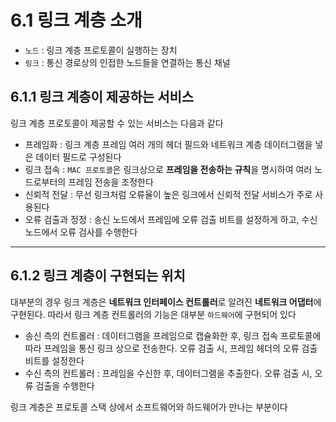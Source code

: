 # 6.1 링크 계층 소개
- `노드` : 링크 계층 프로토콜이 실행하는 장치
- `링크` : 통신 경로상의 인접한 노드들을 연결하는 통신 채널

## 6.1.1 링크 계층이 제공하는 서비스
링크 계층 프로토콜이 제공할 수 있는 서비스는 다음과 같다
- 프레임화 : 링크 계층 프레임 여러 개의 헤더 필드와 네트워크 계층 데이터그램을 넣은 데이터 필드로 구성된다
- 링크 접속 : `MAC 프로토콜`은 링크상으로 **프레임을 전송하는 규칙**을 명시하여 여러 노드로부터의 프레임 전송을 조정한다
- 신뢰적 전달 : 무선 링크처럼 오류율이 높은 링크에서 신뢰적 전달 서비스가 주로 사용된다
- 오류 검출과 정정 : 송신 노드에서 프레임에 오류 검출 비트를 설정하게 하고, 수신 노드에서 오류 검사를 수행한다

---
## 6.1.2 링크 계층이 구현되는 위치
대부분의 경우 링크 계층은 **네트워크 인터페이스 컨트롤러**로 알려진 **네트워크 어댑터**에 구현된다. 따라서 링크 계층 컨트롤러의 기능은 대부분 `하드웨어`에 구현되어 있다

- 송신 측의 컨트롤러 : 데이터그램을 프레임으로 캡슐화한 후, 링크 접속 프로토콜에 따라 프레임을 통신 링크 상으로 전송한다. 오류 검출 시, 프레임 헤더의 오류 검출 비트를 설정한다
- 수신 측의 컨트롤러 : 프레임을 수신한 후, 데이터그램을 추출한다. 오류 검출 시, 오류 검출을 수행한다

링크 계층은 프로토콜 스택 상에서 소프트웨어와 하드웨어가 만나는 부분이다
